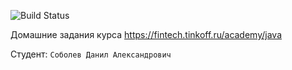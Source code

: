 ![Build Status](https://github.com/danek0100/backend_course/actions/workflows/build.yml/badge.svg)

Домашние задания курса https://fintech.tinkoff.ru/academy/java

Студент: `Соболев Данил Александрович`

